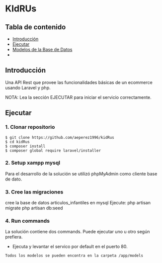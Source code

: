 # KIdRUs

## Tabla de contenido

- [Introducción](#introducción)
- [Ejecutar](#ejecutar)
- [Modelos de la Base de Datos](#bd)
-

## Introducción

Una API Rest que provee las funcionalidades básicas de un ecommerce usando Laravel y php.

NOTA: Lea la sección EJECUTAR para iniciar el servicio correctamente.
## Ejecutar

### 1. Clonar repositorio

```
$ git clone https://github.com/aeperez1996/kidRus
$ cd kidRus
$ composer install
$ composer global require laravel/installer          
```

### 2. Setup xampp mysql

Para el desarrollo de la solución se utilizó phpMyAdmin como cliente base de dato.


### 3. Cree las migraciones
cree la base de datos articulos_infantiles en mysql 
Ejecute:
php artisan migrate
php artisan db:seed

### 4. Run commands
La solución contiene dos commands. Puede ejecutar uno u otro según prefiera.


- Ejecuta y levantar el servico por default en el puerto 80.
```
Todos los modelos se pueden encontra en la carpeta /app/models

